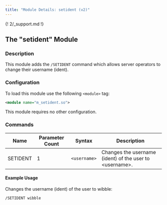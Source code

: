 ```yaml
---
title: "Module Details: setident (v2)"
---
```


{! 2/_support.md !}

## The "setident" Module

### Description

This module adds the `/SETIDENT` command which allows server operators to change their username (ident).

### Configuration

To load this module use the following `<module>` tag:

```xml
<module name="m_setident.so">
```

This module requires no other configuration.

### Commands

Name     | Parameter Count | Syntax       | Description
-------- | --------------- | ------------ | -----------
SETIDENT | 1               | `<username>` | Changes the username (ident) of the user to &lt;username&gt;.

#### Example Usage

Changes the username (ident) of the user to wibble:

```plaintext
/SETIDENT wibble
```

